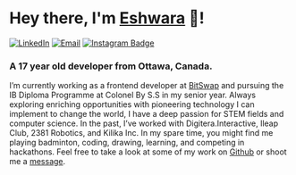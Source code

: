 # Hey there, I'm [Eshwara](https://eshwara.ca/) 👋!
[![LinkedIn](https://img.shields.io/badge/LinkedIn-blue?style=flat&logo=Linkedin&logoColor=white&link=https://www.linkedin.com/in/eshwara-chock-b07bb11b2/)](https://www.linkedin.com/in/eshwara-chock-b07bb11b2/) 
[![Email](https://img.shields.io/badge/eshchock1@gmail.com-ea4335?style=flat&logo=Gmail&logoColor=white&link=mailto:eshchock1@gmail.com)](mailto:eshchock1@gmail.com) 
[![Instagram Badge](https://img.shields.io/badge/@eshwara_chock-f5307d?style=flat-square&logo=Instagram&logoColor=white)](https://www.instagram.com/eshwara_chock/)

### A 17 year old developer from Ottawa, Canada.

I’m currently working as a frontend developer at [BitSwap](https://bitswap.network/) and pursuing the IB Diploma Programme at Colonel By S.S in my senior year. Always exploring enriching opportunities with pioneering technology I can implement to change the world, I have a deep passion for STEM fields and computer science. In the past, I’ve worked with Digitera.Interactive, Ileap Club, 2381 Robotics, and Kilika Inc. In my spare time, you might find me playing badminton, coding, drawing, learning, and competing in hackathons. Feel free to take a look at some of my work on [Github](https://github.com/Eshchock1) or shoot me a [message](mailto:eshchock1@gmail.com).
